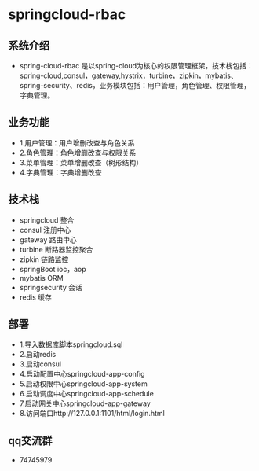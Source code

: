 # springcloud-rbac

## 系统介绍

- spring-cloud-rbac 是以spring-cloud为核心的权限管理框架，技术栈包括：spring-cloud,consul，gateway,hystrix，turbine，zipkin，mybatis、spring-security、redis，业务模块包括：用户管理，角色管理、权限管理，字典管理。

## 业务功能

- 1.用户管理：用户增删改查与角色关系
- 2.角色管理：角色增删改查与权限关系
- 3.菜单管理：菜单增删改查（树形结构）
- 4.字典管理：字典增删改查

## 技术栈

- springcloud 整合
- consul 注册中心
- gateway 路由中心
- turbine 断路器监控聚合
- zipkin 链路监控
- springBoot ioc，aop
- mybatis ORM  
- springsecurity 会话
- redis 缓存

## 部署

- 1.导入数据库脚本springcloud.sql
- 2.启动redis
- 3.启动consul
- 4.启动配置中心springcloud-app-config
- 5.启动权限中心springcloud-app-system
- 6.启动调度中心springcloud-app-schedule
- 7.启动网关中心springcloud-app-gateway
- 8.访问端口http://127.0.0.1:1101/html/login.html

## qq交流群

- 74745979
